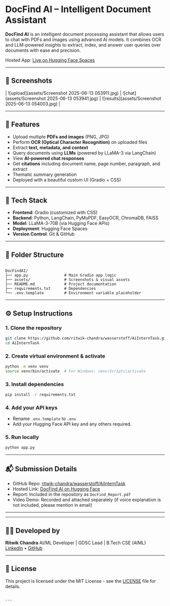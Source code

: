 

# DocFind AI – Intelligent Document Assistant

**DocFind AI** is an intelligent document processing assistant that allows users to chat with PDFs and images using advanced AI models. It combines OCR and LLM-powered insights to extract, index, and answer user queries over documents with ease and precision.

Hosted App: [Live on Hugging Face Spaces](https://huggingface.co/spaces/Ritwik1607/DocFindAI)

---
## 📸 Screenshots

| ![upload](assets/Screenshot 2025-06-13 053911.jpg) | ![chat](assets/Screenshot 2025-06-13 053941.jpg) | ![results](assets/Screenshot 2025-06-13 054003.jpg) |

---

## 🚀 Features

- Upload multiple **PDFs and images** (PNG, JPG)
- Perform **OCR (Optical Character Recognition)** on uploaded files
- Extract **text, metadata, and context**
- Query documents using **LLMs** (powered by LLaMA-3 via LangChain)
- View **AI-powered chat responses**
- Get **citations** including document name, page number, paragraph, and extract
- Thematic summary generation
- Deployed with a beautiful custom UI (Gradio + CSS)

---

## 🧠 Tech Stack

- **Frontend**: Gradio (customized with CSS)
- **Backend**: Python, LangChain, PyMuPDF, EasyOCR, ChromaDB, FAISS
- **Model**: LLaMA-3-70B (via Hugging Face APIs)
- **Deployment**: Hugging Face Spaces
- **Version Control**: Git & GitHub

---

## 📂 Folder Structure

```

DocFindAI/
├── app.py                # Main Gradio app logic
├── assets/               # Screenshots & visual assets
├── README.md             # Project documentation
├── requirements.txt      # Dependencies
└── .env.template         # Environment variable placeholder

````

---


## ⚙️ Setup Instructions

### 1. Clone the repository

```bash
git clone https://github.com/ritwik-chandra/wasserstoff/AiInternTask.git
cd AiInternTask
````

### 2. Create virtual environment & activate

```bash
python -m venv venv
source venv/bin/activate  # For Windows: venv\Scripts\activate
```

### 3. Install dependencies

```bash
pip install -r requirements.txt
```

### 4. Add your API keys

* Rename `.env.template` to `.env`
* Add your Hugging Face API key and any others required.

### 5. Run locally

```bash
python app.py
```

---

## 📬 Submission Details

* GitHub Repo: [ritwik-chandra/wasserstoff/AiInternTask](https://github.com/ritwik-chandra/wasserstoff/AiInternTask)
* Hosted Link: [DocFind AI on Hugging Face](https://huggingface.co/spaces/Ritwik1607/DocFindAI)
* Report: Included in the repository as `DocFind_Report.pdf`
* Video Demo: Recorded and attached separately (if voice explanation is not included, please mention in email)

---



---

## 👨‍💻 Developed by

**Ritwik Chandra**
AI/ML Developer | GDSC Lead | B.Tech CSE (AIML)
[LinkedIn](https://linkedin.com/in/ritwik1607) • [GitHub](https://github.com/ritwik-chandra)

---

## 📝 License

This project is licensed under the MIT License - see the [LICENSE](LICENSE) file for details.

```

---

```
